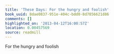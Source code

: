 ```yaml
---
title: 'These Days: For the hungry and foolish'
book_uuid: 8dae0837-951e-404c-bdd0-8d7856621d86
comments: []
highlighted_on: '2013-04-12T16:00:57Z'
location: 0.00457569
source: readmill
---
```


For the hungry and foolish